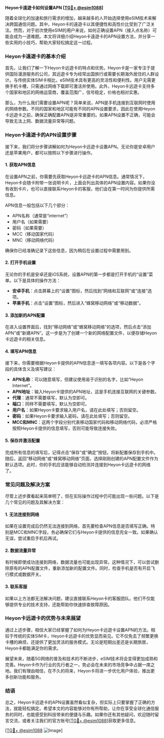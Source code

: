 **Heyon卡遠遊卡如何设置APN [[TG💪+ @esim1088](https://t.me/s/esim1088)]**

随着全球化的加速和旅行需求的增加，越来越多的人开始选择使用eSIM技术来解决跨国通信问题。其中，Heyon卡的遠遊卡以其便捷性和高性价比受到了广泛关注。然而，对于初次使用eSIM的用户来说，如何正确设置APN（接入点名称）可能会成为一道难题。本文将详细介绍Heyon卡遠遊卡的APN设置方法，并分享一些实用的小技巧，帮助大家轻松搞定这一过程。

### Heyon卡遠遊卡的基本介绍

首先，让我们了解一下Heyon卡远遊卡的特点和优势。Heyon卡是一家专注于提供国际漫游服务的公司，其远遊卡专为经常出国旅行或需要长期海外居住的人群设计。与传统实体SIM卡相比，eSIM技术具有更高的灵活性和便利性。用户无需更换手机卡槽，只需通过网络下载即可激活并使用。此外，Heyon卡远遊卡支持多个国家和地区的网络运营商，覆盖范围广，信号稳定，价格也相对实惠。

那么，为什么我们需要设置APN呢？简单来说，APN是手机连接到互联网时使用的网络参数。不同的国家和地区可能有不同的APN设置要求，因此在使用Heyon卡远遊卡之前，确保正确配置APN是非常重要的。如果APN设置不正确，可能会导致无法上网、数据流量异常等问题。

### Heyon卡遠遊卡的APN设置步骤

接下来，我们将分步骤讲解如何为Heyon卡远遊卡设置APN。无论你是安卓用户还是苹果用户，都可以按照以下步骤进行操作。

#### **1. 获取APN信息**
在设置APN之前，你需要先获取Heyon卡远遊卡的APN信息。通常情况下，Heyon卡会随卡附带一张说明卡片，上面会列出具体的APN设置内容。如果你没有收到卡片，也可以直接联系Heyon卡的客服，他们会在第一时间为你提供所需信息。

APN信息一般包括以下几个部分：
- APN名称（通常是“internet”）
- 用户名（如果需要）
- 密码（如果需要）
- MCC（移动国家代码）
- MNC（移动网络代码）

确保你已经准确记录下这些信息，因为稍后在设置过程中需要用到。

#### **2. 打开手机设置**
无论你的手机是安卓还是iOS系统，设置APN的第一步都是打开手机的“设置”菜单。以下是具体的操作方法：

- **安卓手机**：点击屏幕上的“设置”图标，然后找到“网络和互联网”或“连接”选项。
- **苹果手机**：点击“设置”图标，然后进入“蜂窝移动网络”或“移动数据”。

#### **3. 添加新的APN配置**
在进入设置界面后，找到“移动网络”或“蜂窝移动网络”的选项，然后点击“添加APN”或“新建APN”。这一步是为了创建一个新的网络配置文件，以便存储Heyon卡远遊卡的相关信息。

#### **4. 填写APN信息**
接下来，你需要根据Heyon卡提供的APN信息逐一填写各项内容。以下是各个字段的具体含义及填写建议：

- **APN名称**：可以随意填写，但建议使用易于识别的名字，比如“Heyon Internet”。
- **APN地址**：输入Heyon卡提供的APN地址，这是手机连接互联网的关键参数。
- **代理**：通常不需要填写，默认为空即可。
- **端口**：同样不需要填写，默认为空即可。
- **用户名**：如果Heyon卡要求输入用户名，请在此处填写；否则留空。
- **密码**：如果Heyon卡要求输入密码，请在此处填写；否则留空。
- **MCC和MNC**：这两个字段分别代表移动国家代码和移动网络代码，必须严格按照Heyon卡提供的信息填写，否则可能导致连接失败。

#### **5. 保存并激活配置**
完成所有信息的填写后，记得点击“保存”或“确定”按钮，将新配置保存到手机中。随后，返回“移动网络”或“蜂窝移动网络”页面，选择刚刚创建的APN配置文件作为默认选项。此时，你的手机应该能够自动检测并连接到Heyon卡远遊卡的网络了。

### 常见问题及解决方案

尽管上述步骤看起来简单明了，但在实际操作过程中仍可能出现一些问题。以下是几个常见的问题及其解决方案：

#### **1. 无法连接到网络**
如果在设置完成后仍然无法连接到网络，首先要检查APN信息是否填写正确。特别是MCC和MNC字段，务必确保它们与Heyon卡提供的信息完全一致。如果确认无误，尝试重启手机后再试。

#### **2. 数据流量异常**
有时候即使成功连接到网络，数据流量也可能出现异常。这种情况下，可以尝试删除原有的APN配置文件，重新添加新的配置文件。同时，检查手机是否有开启飞行模式或数据开关。

#### **3. 联系客服**
如果以上方法都无法解决问题，建议直接联系Heyon卡的客服团队。他们不仅能够提供专业的技术支持，还能帮助你快速排查故障原因。

### Heyon卡远遊卡的优势与未来展望

通过上述步骤，相信大家已经掌握了如何为Heyon卡远遊卡设置APN的方法。相较于传统的实体SIM卡，Heyon卡远遊卡的优势显而易见。它不仅免去了频繁更换卡槽的麻烦，还提供了更加灵活的服务模式。无论是短期出差还是长期旅居，Heyon卡都能满足你的需求。

展望未来，随着5G网络的普及和技术的不断进步，eSIM技术将会变得更加成熟和完善。Heyon卡作为行业的先行者之一，势必会在未来的市场竞争中占据一席之地。我们有理由相信，在不久的将来，Heyon卡将进一步优化用户体验，推出更多创新功能和服务。

### 结语

总之，Heyon卡远遊卡的APN设置虽然看似复杂，但实际上只要掌握了正确的方法，就能轻松搞定。希望本文的内容能够对你有所帮助，让你在享受全球化通信服务的同时，也能感受到科技带来的便捷与乐趣。如果你还有其他疑问，欢迎随时留言交流，或者关注我们的官方账号[[TG💪+ @esim1088](https://t.me/s/esim1088)]获取更多信息。

[[TG💪+ @esim1088](https://t.me/s/esim1088) ![Image](https://i.postimg.cc/4NQfJmqS/Snipaste-2025-05-13-00-14-12.png)]